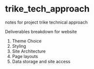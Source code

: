 # trike_tech_approach
notes for project trike technical approach

Deliverables breakdown for website

1. Theme Choice
2. Styling
3. Site Architecture
4. Page layouts
5. Data storage and site access
